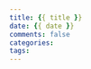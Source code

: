 ```yaml
---
title: {{ title }}
date: {{ date }}
comments: false
categories:
tags:
---
```














[01]: 
[02]: 
[03]: 
[04]: 
[05]: 
[06]: 
[07]: 
[08]: 
[09]: 
[10]: 
[11]: 
[12]: 
[13]: 
[14]: 
[15]: 
[16]: 
[17]: 
[18]: 
[19]: 
[20]: 